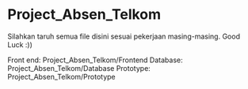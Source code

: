# Project_Absen_Telkom
Silahkan taruh semua file disini sesuai pekerjaan masing-masing. Good Luck :))

Front end: Project_Absen_Telkom/Frontend
Database: Project_Absen_Telkom/Database
Prototype: Project_Absen_Telkom/Prototype
